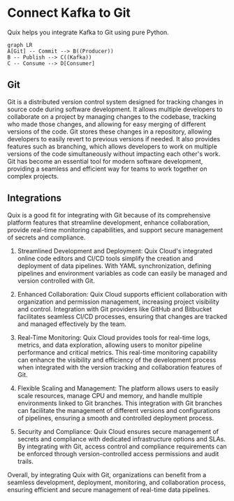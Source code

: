 # Connect Kafka to Git

Quix helps you integrate Kafka to Git using pure Python.

```mermaid
graph LR
A[Git] -- Commit --> B((Producer))
B -- Publish --> C((Kafka))
C -- Consume --> D[Consumer]
```

## Git

Git is a distributed version control system designed for tracking changes in source code during software development. It allows multiple developers to collaborate on a project by managing changes to the codebase, tracking who made those changes, and allowing for easy merging of different versions of the code. Git stores these changes in a repository, allowing developers to easily revert to previous versions if needed. It also provides features such as branching, which allows developers to work on multiple versions of the code simultaneously without impacting each other's work. Git has become an essential tool for modern software development, providing a seamless and efficient way for teams to work together on complex projects.

## Integrations

Quix is a good fit for integrating with Git because of its comprehensive platform features that streamline development, enhance collaboration, provide real-time monitoring capabilities, and support secure management of secrets and compliance.

1. Streamlined Development and Deployment: Quix Cloud's integrated online code editors and CI/CD tools simplify the creation and deployment of data pipelines. With YAML synchronization, defining pipelines and environment variables as code can easily be managed and version controlled with Git.

2. Enhanced Collaboration: Quix Cloud supports efficient collaboration with organization and permission management, increasing project visibility and control. Integration with Git providers like GitHub and Bitbucket facilitates seamless CI/CD processes, ensuring that changes are tracked and managed effectively by the team.

3. Real-Time Monitoring: Quix Cloud provides tools for real-time logs, metrics, and data exploration, allowing users to monitor pipeline performance and critical metrics. This real-time monitoring capability can enhance the visibility and efficiency of the development process when integrated with the version tracking and collaboration features of Git.

4. Flexible Scaling and Management: The platform allows users to easily scale resources, manage CPU and memory, and handle multiple environments linked to Git branches. This integration with Git branches can facilitate the management of different versions and configurations of pipelines, ensuring a smooth and controlled deployment process.

5. Security and Compliance: Quix Cloud ensures secure management of secrets and compliance with dedicated infrastructure options and SLAs. By integrating with Git, access control and compliance requirements can be enforced through version-controlled access permissions and audit trails.

Overall, by integrating Quix with Git, organizations can benefit from a seamless development, deployment, monitoring, and collaboration process, ensuring efficient and secure management of real-time data pipelines.

